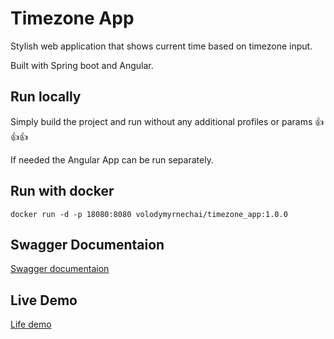 # Timezone App

Stylish web application that shows current time based on timezone input.

Built with Spring boot and Angular.

## Run locally

Simply build the project and run without any additional profiles or params 👍👍👍 

If needed the Angular App can be run separately.

## Run with docker

`docker run -d -p 18080:8080 volodymyrnechai/timezone_app:1.0.0`


## Swagger Documentaion

[Swagger documentaion](http://neverhomemeuserapi-env.mu9heiaiex.eu-central-1.elasticbeanstalk.com/swagger-ui/index.html?configUrl=/api-docs/swagger-config)



## Live Demo 

[Life demo](http://neverhomemeuserapi-env.mu9heiaiex.eu-central-1.elasticbeanstalk.com/)
